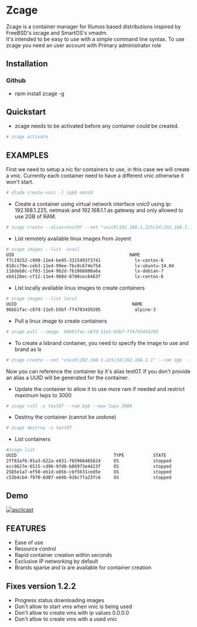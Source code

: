 # Zcage 

Zcage is a container manager for Illumos based distributions inspired by FreeBSD's iocage and SmartOS's vmadm.  
It's intended to be easy to use with a simple command line syntax.
To use zcage you need an user account with Primary administrator role 


## Installation 

### Github

  *  npm install zcage -g 

## Quickstart 

* zcage needs to be activated before any container could be created. 

```bash
# zcage activate
``` 
## EXAMPLES
First we need to setup a nic for containers to use, in this case we will create a vnic. 
Currently each container need to have a different vnic otherwise it won't start.

```bash
# dladm create-vnic -l igb0 omni0
```
* Create a container using virtual network interface _vnic0_ using ip: 192.168.1.225, netmask and 192.168.1.1 as gateway and only allowed to use 2GB of RAM. 

```bash
# zcage create --alias=test07 --net "vnic0|192.168.1.225/24|192.168.1.1" --ram 2gb  
```
* List remotely available linux images from Joyent

```bash
# zcage images --list  avail
UID                                            NAME                            VERSION         OS                      PUBLISHED
f7c19252-c998-11e4-be95-3315493f3741             lx-centos-6                     20150313        linux           2015-03-13T15:52:35Z
818cc79e-ceb3-11e4-99ee-7bc8c674e754             lx-ubuntu-14.04                 20150320        linux           2015-03-20T03:45:09Z
116deb8c-cf03-11e4-9b2d-7b1066800a6a             lx-debian-7                     20150320        linux           2015-03-20T13:14:41Z
eb4128ec-cf12-11e4-960d-8780cec6463f             lx-centos-6                     20150320        linux           2015-03-20T15:08:0
```
* List locally available linux images to create containers

```bash
# zcage images --list local 
UUID                                            NAME                            VERSION         OS                      PUBLISHED
96bb1fac-c87d-11e5-b5bf-ff4703459205             alpine-3                        20160201        linux           2016-02-01T00:49:02Z
```
* Pull a linux image to create containers

```bash
# zcage pull --image  96bb1fac-c87d-11e5-b5bf-ff4703459205  
```
* To create a lxbrand container, you need to specify the image to use and brand as lx 

```bash
# zcage create --net "vnic0|192.168.1.225/24|192.168.1.1" --ram 2gb  --with-image 96bb1fac-c87d-11e5-b5bf-ff4703459205 --alias lx 
```
Now you can reference the container by it's alias test07. If you don't provide an alias a UUID will be generated for the container.

* Update the container to allow it to use more ram if needed and restrict maximum lwps to 3000

```bash
# zcage rctl -z test07 --ram 6gb --max-lwps 3000 
```
* Destroy the container (cannot be undone)

```bash
# zcage destroy -z test07 
```
* List containers

```bash
#zcage list 
UUID                                     TYPE           STATE            ALIAS
2ff83af6-01a3-622a-e831-f65966465624     OS             stopped          nodejs
ecc9627e-6515-cd96-9fd0-b06973e4423f     OS             stopped          test07
2585e1a7-ef50-eb1d-e85b-cbf5631ced5e     OS             stopped          test08
c53b4cb4-f970-6d07-e64b-916c7fa23fc6     OS             stopped          test09
```

##  Demo 

[![asciicast](https://asciinema.org/a/189466.png)](https://asciinema.org/a/189466)


## FEATURES 

* Ease of use
* Resource control
* Rapid container creation within seconds 
* Exclusive IP networking by default
* Brands sparse and lx are available for container creation

##  Fixes version 1.2.2

* Progress status downloading images
* Don't allow to start vms when vnic is being used
* Don't allow to create vms with ip values 0.0.0.0
* Don't allow to create vms with a used vnic 
